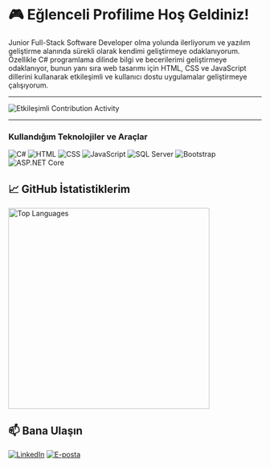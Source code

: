 # 🎮 Eğlenceli Profilime Hoş Geldiniz!

Junior Full-Stack Software Developer olma yolunda ilerliyorum ve yazılım geliştirme alanında sürekli olarak kendimi geliştirmeye odaklanıyorum. Özellikle C# programlama dilinde bilgi ve becerilerimi geliştirmeye odaklanıyor, bunun yanı sıra web tasarımı için HTML, CSS ve JavaScript dillerini kullanarak etkileşimli ve kullanıcı dostu uygulamalar geliştirmeye çalışıyorum.

---

![Etkileşimli Contribution Activity](https://media.giphy.com/media/dzaUX7CAG0Ihi/giphy.gif)

---

### Kullandığım Teknolojiler ve Araçlar

![C#](https://img.shields.io/badge/-C%23-239120?logo=c-sharp&logoColor=white&style=for-the-badge)
![HTML](https://img.shields.io/badge/-HTML5-E34F26?logo=html5&logoColor=white&style=for-the-badge)
![CSS](https://img.shields.io/badge/-CSS3-1572B6?logo=css3&logoColor=white&style=for-the-badge)
![JavaScript](https://img.shields.io/badge/-JavaScript-F7DF1E?logo=javascript&logoColor=black&style=for-the-badge)
![SQL Server](https://img.shields.io/badge/-SQL%20Server-CC2927?logo=microsoft-sql-server&logoColor=white&style=for-the-badge)
![Bootstrap](https://img.shields.io/badge/-Bootstrap-7952B3?logo=bootstrap&logoColor=white&style=for-the-badge)
![ASP.NET Core](https://img.shields.io/badge/-ASP.NET%20Core-5C2D91?logo=dotnet&logoColor=white&style=for-the-badge)

## 📈 GitHub İstatistiklerim

<img src="https://github-readme-stats.vercel.app/api/top-langs/?username=AlkinBayrak&layout=compact&theme=radical" alt="Top Languages" width="400">

## 📫 Bana Ulaşın

[![LinkedIn](https://img.shields.io/badge/-LinkedIn-blue?style=flat&logo=linkedin)](https://www.linkedin.com/in/alkinbayrak)
[![E-posta](https://img.shields.io/badge/Email-D14836?style=flat&logo=gmail&logoColor=white)](mailto:alkin.bayrak01@gmail.com)


